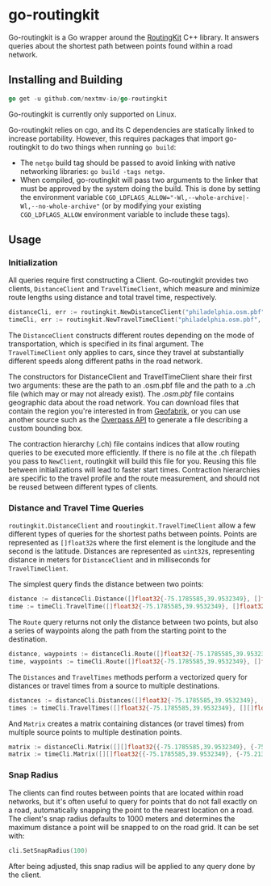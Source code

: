 # go-routingkit

Go-routingkit is a Go wrapper around the [RoutingKit](https://github.com/RoutingKit/RoutingKit) C++ library. It answers queries about the shortest path between points found within a road network.

## Installing and Building

```go
go get -u github.com/nextmv-io/go-routingkit
```

Go-routingkit is currently only supported on Linux.

Go-routingkit relies on cgo, and its C dependencies are statically linked to increase portability. However, this requires packages that import go-routingkit to do two things when running `go build`:

- The `netgo` build tag should be passed to avoid linking with native networking libraries: `go build -tags netgo`.
- When compiled, go-routingkit will pass two arguments to the linker that must be approved by the system doing the build. This is done by setting the environment variable `CGO_LDFLAGS_ALLOW="-Wl,--whole-archive|-Wl,--no-whole-archive"` (or by modifying your existing `CGO_LDFLAGS_ALLOW` environment variable to include these tags).

## Usage

### Initialization

All queries require first constructing a Client. Go-routingkit provides two clients, `DistanceClient` and `TravelTimeClient`, which measure and minimize route lengths using distance and total travel time, respectively.

```go
distanceCli, err := routingkit.NewDistanceClient("philadelphia.osm.pbf", "philadelphia-car.ch", routingkit.CarTravelProfile)
timeCli, err := routingkit.NewTravelTimeClient("philadelphia.osm.pbf", "philadelphia-travel-time.ch")
```

The `DistanceClient` constructs different routes depending on the mode of transportation, which is specified in its final argument. The `TravelTimeClient` only applies to cars, since they travel at substantially different speeds along different paths in the road network.

The constructors for DistanceClient and TravelTimeClient share their first two arguments: these are the path to an .osm.pbf file and the path to a .ch file (which may or may not already exist). The _.osm.pbf_ file contains geographic data about the road network. You can download files that contain the region you're interested in from [Geofabrik](http://download.geofabrik.de/), or you can use another source such as the [Overpass API](http://overpass-api.de/) to generate a file describing a custom bounding box.

The contraction hierarchy (.ch) file contains indices that allow routing queries to be executed more efficiently. If there is no file at the .ch filepath you pass to `NewClient`, routingkit will build this file for you. Reusing this file between initializations will lead to faster start times. Contraction hierarchies are specific to the travel profile and the route measurement, and should not be reused between different types of clients.

### Distance and Travel Time Queries

`routingkit.DistanceClient` and `rooutingkit.TravelTimeClient` allow a few different types of queries for the shortest paths between points. Points are represented as `[]float32`s where the first element is the longitude and the second is the latitude. Distances are represented as `uint32`s, representing distance in meters for `DistanceClient` and in milliseconds for `TravelTimeClient`.

The simplest query finds the distance between two points:

```go
distance := distanceCli.Distance([]float32{-75.1785585,39.9532349}, []float32{-75.1650723,39.9515036})
time := timeCli.TravelTime([]float32{-75.1785585,39.9532349}, []float32{-75.1650723,39.9515036})
```

The `Route` query returns not only the distance between two points, but also a series of waypoints along the path from the starting point to the destination.

```go
distance, waypoints := distanceCli.Route([]float32{-75.1785585,39.9532349}, []float32{-75.1650723,39.9515036})
time, waypoints := timeCli.Route([]float32{-75.1785585,39.9532349}, []float32{-75.1650723,39.9515036})
```

The `Distances` and `TravelTimes` methods perform a vectorized query for distances or travel times from a source to multiple destinations.

```go
distances := distanceCli.Distances([]float32{-75.1785585,39.9532349}, [][]float32{{-75.1650723,39.9515036}, {-75.1524708,39.9496144}},)
times := timeCli.TravelTimes([]float32{-75.1785585,39.9532349}, [][]float32{{-75.1650723,39.9515036}, {-75.1524708,39.9496144}},)
```

And `Matrix` creates a matrix containing distances (or travel times) from multiple source points to multiple destination points.

```go
matrix := distanceCli.Matrix([][]float32{{-75.1785585,39.9532349}, {-75.2135608,39.9610131}}, [][]float32{{-75.1650723,39.9515036}, {-75.1524708,39.9496144}})
matrix := timeCli.Matrix([][]float32{{-75.1785585,39.9532349}, {-75.2135608,39.9610131}}, [][]float32{{-75.1650723,39.9515036}, {-75.1524708,39.9496144}})
```

### Snap Radius

The clients can find routes between points that are located within road networks, but it's often useful to query for points that do not fall exactly on a road, automatically snapping the point to the nearest location on a road. The client's snap radius defaults to 1000 meters and determines the maximum distance a point will be snapped to on the road grid. It can be set with:

```go
cli.SetSnapRadius(100)
```

After being adjusted, this snap radius will be applied to any query done by the client.

